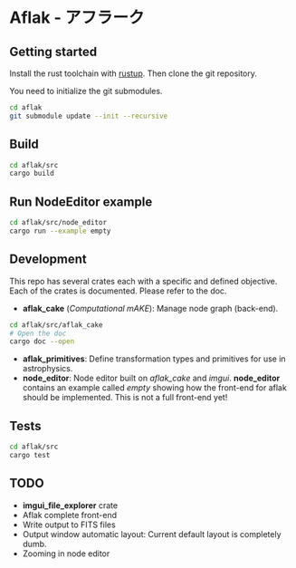 # Aflak - アフラーク

## Getting started

Install the rust toolchain with [rustup](https://rustup.rs/).
Then clone the git repository.

You need to initialize the git submodules.

```sh
cd aflak
git submodule update --init --recursive
```

## Build

```sh
cd aflak/src
cargo build
```

## Run NodeEditor example

```sh
cd aflak/src/node_editor
cargo run --example empty
```

## Development

This repo has several crates each with a specific and defined objective.
Each of the crates is documented. Please refer to the doc.

- **aflak_cake** (*Computational mAKE*): Manage node graph (back-end).

```sh
cd aflak/src/aflak_cake
# Open the doc
cargo doc --open
```
- **aflak_primitives**: Define transformation types and primitives for use in
astrophysics.
- **node_editor**: Node editor built on *aflak_cake* and *imgui*.
**node_editor** contains an example called *empty* showing how the front-end
for aflak should be implemented. This is not a full front-end yet!

## Tests

```sh
cd aflak/src
cargo test
```

## TODO

- **imgui_file_explorer** crate
- Aflak complete front-end
- Write output to FITS files
- Output window automatic layout: Current default layout is completely dumb.
- Zooming in node editor
